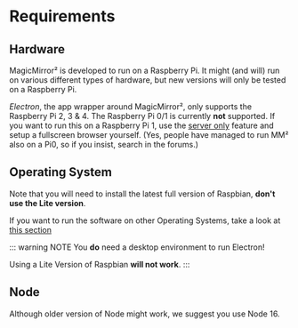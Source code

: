 # Requirements

## Hardware

MagicMirror² is developed to run on a Raspberry Pi. It might (and will) run on various different types of hardware, but new versions will only be tested on a Raspberry Pi.

*Electron*, the app wrapper around MagicMirror², only supports the Raspberry Pi 2, 3 & 4. The Raspberry Pi 0/1 is currently **not** supported. If you want to run this on a Raspberry Pi 1, use the [server only](installation.md#server-only) feature and setup a fullscreen browser yourself. (Yes, people have managed to run MM² also on a Pi0, so if you insist, search in the forums.)

## Operating System

Note that you will need to install the latest full version of Raspbian, **don't use the Lite version**.

If you want to run the software on other Operating Systems, take a look at [this section](/getting-started/installation#other-operating-system)

::: warning NOTE
You **do** need a desktop environment to run Electron! 

Using a Lite Version of Raspbian **will not work**.
:::

## Node

Although older version of Node might work, we suggest you use Node 16.
